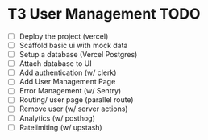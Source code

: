 # T3 User Management TODO

- [ ] Deploy the project (vercel)
- [ ] Scaffold basic ui with mock data
- [ ] Setup a database (Vercel Postgres)
- [ ] Attach database to UI
- [ ] Add authentication (w/ clerk)
- [ ] Add User Management Page
- [ ] Error Management (w/ Sentry)
- [ ] Routing/ user page (parallel route)
- [ ] Remove user (w/ server actions)
- [ ] Analytics (w/ posthog)
- [ ] Ratelimiting (w/ upstash)

